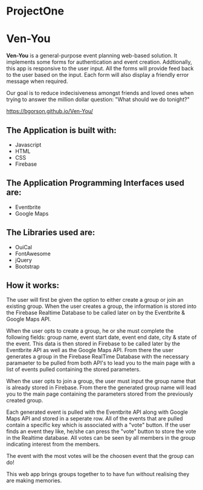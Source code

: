 # ProjectOne

**Ven-You**
===================================================

**Ven-You** is a general-purpose event planning web-based solution. It implements some forms for authentication and event creation. Addtionally, this app is responsive to the user input. All the forms will provide feed back to the user based on the input. Each form will also display a friendly error message when required.

Our goal is to reduce indecisiveness amongst friends and loved ones when trying to answer the million dollar question: "What should we do tonight?"

https://bgorson.github.io/Ven-You/

The Application is built with:
---------------------------------------------------
- Javascript 
- HTML
- CSS
- Firebase

The Application Programming Interfaces used are:
---------------------------------------------------
- Eventbrite
- Google Maps

The Libraries used are:
---------------------------------------------------
- OuiCal 
- FontAwesome
- jQuery
- Bootstrap

**How it works:**
---------------------------------------------------
The user will first be given the option to either create a group or join an existing group. When the user creates a group, the information is stored into the Firebase Realtime Database to be called later on by the Eventbrite & Google Maps API. 

When the user opts to create a group, he or she must complete the following fields: group name, event start date, event end date, city & state of the event. This data is then stored in Firebase to be called later by the Eventbrite API as well as the Google Maps API. From there the user generates a group in the Firebase RealTime Database with the necessary paramaeter to be pulled from both API's to lead you to the main page with a list of events pulled containing the stored parameters.

When the user opts to join a group, the user must input the group name that is already stored in Firebase. From there the generated group name will lead you to the main page containing the parameters stored from the previously created group.

Each generated event is pulled with the Eventbrite API along with Google Maps API and stored in a seperate row. All of the events that are pulled contain a specific key which is associated with a "vote" button. If the user finds an event they like, he/she can press the "vote" button to store the vote in the Realtime database. All votes can be seen by all members in the group indicating interest from the members.

The event with the most votes will be the choosen event that the group can do! 

This web app brings groups together to to have fun without realising they are making memories. 
